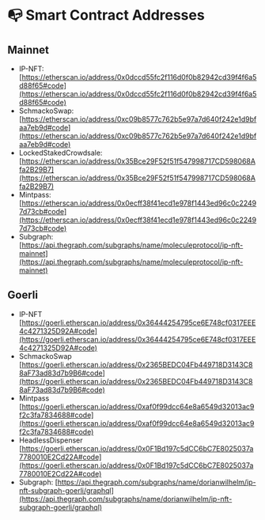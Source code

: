 # 📭 Smart Contract Addresses

## Mainnet

* IP-NFT: [https://etherscan.io/address/0x0dccd55fc2f116d0f0b82942cd39f4f6a5d88f65#code](https://etherscan.io/address/0x0dccd55fc2f116d0f0b82942cd39f4f6a5d88f65#code)
* SchmackoSwap: [https://etherscan.io/address/0xc09b8577c762b5e97a7d640f242e1d9bfaa7eb9d#code](https://etherscan.io/address/0xc09b8577c762b5e97a7d640f242e1d9bfaa7eb9d#code)
* LockedStakedCrowdsale: [https://etherscan.io/address/0x35Bce29F52f51f547998717CD598068Afa2B29B7](https://etherscan.io/address/0x35Bce29F52f51f547998717CD598068Afa2B29B7)
* Mintpass: [https://etherscan.io/address/0x0ecff38f41ecd1e978f1443ed96c0c22497d73cb#code](https://etherscan.io/address/0x0ecff38f41ecd1e978f1443ed96c0c22497d73cb#code)
* Subgraph: [https://api.thegraph.com/subgraphs/name/moleculeprotocol/ip-nft-mainnet](https://api.thegraph.com/subgraphs/name/moleculeprotocol/ip-nft-mainnet)

## Goerli

* IP-NFT [https://goerli.etherscan.io/address/0x36444254795ce6E748cf0317EEE4c4271325D92A#code](https://goerli.etherscan.io/address/0x36444254795ce6E748cf0317EEE4c4271325D92A#code)
* SchmackoSwap [https://goerli.etherscan.io/address/0x2365BEDC04Fb449718D3143C88aF73ad83d7b9B6#code](https://goerli.etherscan.io/address/0x2365BEDC04Fb449718D3143C88aF73ad83d7b9B6#code)
* Mintpass [https://goerli.etherscan.io/address/0xaf0f99dcc64e8a6549d32013ac9f2c3fa7834688#code](https://goerli.etherscan.io/address/0xaf0f99dcc64e8a6549d32013ac9f2c3fa7834688#code)
* HeadlessDispenser [https://goerli.etherscan.io/address/0x0F1Bd197c5dCC6bC7E8025037a7780010E2Cd22A#code](https://goerli.etherscan.io/address/0x0F1Bd197c5dCC6bC7E8025037a7780010E2Cd22A#code)
* Subgraph: [https://api.thegraph.com/subgraphs/name/dorianwilhelm/ip-nft-subgraph-goerli/graphql](https://api.thegraph.com/subgraphs/name/dorianwilhelm/ip-nft-subgraph-goerli/graphql)
